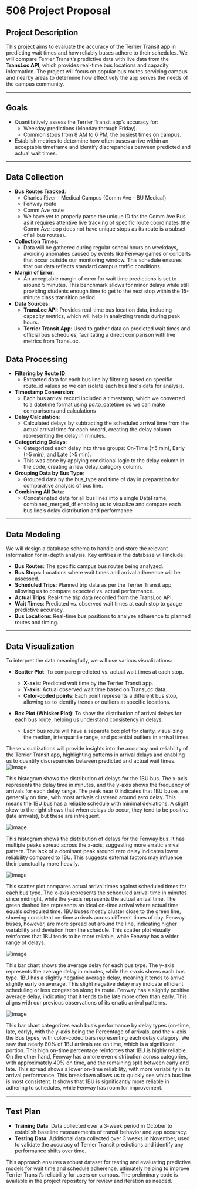 # 506 Project Proposal

## Project Description
This project aims to evaluate the accuracy of the Terrier Transit app in predicting wait times and how reliably buses adhere to their schedules. We will compare Terrier Transit’s predictive data with live data from the **TransLoc API**, which provides real-time bus locations and capacity information. The project will focus on popular bus routes servicing campus and nearby areas to determine how effectively the app serves the needs of the campus community.

---

## Goals
- Quantitatively assess the Terrier Transit app’s accuracy for:
  - Weekday predictions (Monday through Friday).
  - Common stops from 8 AM to 6 PM, the busiest times on campus.
- Establish metrics to determine how often buses arrive within an acceptable timeframe and identify discrepancies between predicted and actual wait times.

---

## Data Collection
- **Bus Routes Tracked**:
  - Charles River - Medical Campus (Comm Ave - BU Medical)
  - Fenway route
  - Comm Ave route
  - We have yet to properly parse the unique ID for the Comm Ave Bus as it requires attentive live tracking of specific route coordinates (the Comm Ave loop does not have unique stops as its route is a subset of all bus routes).
- **Collection Times**:
  - Data will be gathered during regular school hours on weekdays, avoiding anomalies caused by events like Fenway games or concerts that occur outside our monitoring window. This schedule ensures that our data reflects standard campus traffic conditions.
- **Margin of Error**:
  - An acceptable margin of error for wait time predictions is set to around 5 minutes. This benchmark allows for minor delays while still providing students enough time to get to the next stop within the 15-minute class transition period.
- **Data Sources**:
  - **TransLoc API**: Provides real-time bus location data, including capacity metrics, which will help in analyzing trends during peak hours.
  - **Terrier Transit App**: Used to gather data on predicted wait times and official bus schedules, facilitating a direct comparison with live metrics from TransLoc.

## Data Processing
- **Filtering by Route ID**:
  - Extracted data for each bus line by filtering based on specific route_id values so we can isolate each bus line's data for analysis.
- **Timestamp Conversion**:
  - Each bus arrival record included a timestamp, which we converted to a datetime format using pd.to_datetime so we can make comparisons and calculations
- **Delay Calculation**:
  - Calculated delays by subtracting the scheduled arrival time from the actual arrival time for each record, creating the delay column representing the delay in minutes.
- **Categorizing Delays**:
  - Categorized each delay into three groups: On-Time (±5 min), Early (>5 min), and Late (>5 min).
  - This was done by applying conditional logic to the delay column in the code, creating a new delay_category column.
- **Grouping Data by Bus Type**:
  - Grouped data by the bus_type and time of day in preparation for comparative analysis of bus line. 
- **Combining All Data**:
  - Concatenated data for all bus lines into a single DataFrame, combined_merged_df enabling us to visualize and compare each bus line’s delay distribution and performance

---

## Data Modeling
We will design a database schema to handle and store the relevant information for in-depth analysis. Key entities in the database will include:
- **Bus Routes**: The specific campus bus routes being analyzed.
- **Bus Stops**: Locations where wait times and arrival adherence will be assessed.
- **Scheduled Trips**: Planned trip data as per the Terrier Transit app, allowing us to compare expected vs. actual performance.
- **Actual Trips**: Real-time trip data recorded from the TransLoc API.
- **Wait Times**: Predicted vs. observed wait times at each stop to gauge predictive accuracy.
- **Bus Locations**: Real-time bus positions to analyze adherence to planned routes and timing.

---

## Data Visualization
To interpret the data meaningfully, we will use various visualizations:
- **Scatter Plot**: To compare predicted vs. actual wait times at each stop.
  - **X-axis**: Predicted wait time by the Terrier Transit app.
  - **Y-axis**: Actual observed wait time based on TransLoc data.
  - **Color-coded points**: Each point represents a different bus stop, allowing us to identify trends or outliers at specific locations.

- **Box Plot (Whisker Plot)**: To show the distribution of arrival delays for each bus route, helping us understand consistency in delays.
  - Each bus route will have a separate box plot for clarity, visualizing the median, interquartile range, and potential outliers in arrival times.

These visualizations will provide insights into the accuracy and reliability of the Terrier Transit app, highlighting patterns in arrival delays and enabling us to quantify discrepancies between predicted and actual wait times.
![image](https://github.com/user-attachments/assets/6a3dd499-ca30-4486-b67c-bf017709798c)

This histogram shows the distribution of delays for the 1BU bus. The x-axis represents the delay time in minutes, and the y-axis shows the frequency of arrivals for each delay range. The peak near 0 indicates that 1BU buses are generally on time, with most arrivals clustered around zero delay. This means the 1BU bus has a reliable schedule with minimal deviations. A slight skew to the right shows that when delays do occur, they tend to be positive (late arrivals), but these are infrequent.

![image](https://github.com/user-attachments/assets/badca230-e53d-44b6-b83c-011a937c239f)

This histogram shows the distribution of delays for the Fenway bus. It has multiple peaks spread across the x-axis, suggesting more erratic arrival pattern. The lack of a dominant peak around zero delay indicates lower reliability compared to 1BU. This suggests external factors may influence their punctuality more heavily.

![image](https://github.com/user-attachments/assets/238d0f85-0c3b-4bbb-8b5e-c97f8df0398c)

This scatter plot compares actual arrival times against scheduled times for each bus type. The x-axis represents the scheduled arrival time in minutes since midnight, while the y-axis represents the actual arrival time. The green dashed line represents an ideal on-time arrival where actual time equals scheduled time. 1BU buses mostly cluster close to the green line, showing consistent on-time arrivals across different times of day. Fenway buses, however, are more spread out around the line, indicating higher variability and deviation from the schedule. This scatter plot visually reinforces that 1BU tends to be more reliable, while Fenway has a wider range of delays.

![image](https://github.com/user-attachments/assets/398165d4-bb15-48f4-8458-4159598d2675)

This bar chart shows the average delay for each bus type. The y-axis represents the average delay in minutes, while the x-axis shows each bus type. 1BU has a slightly negative average delay, meaning it tends to arrive slightly early on average. This slight negative delay may indicate efficient scheduling or less congestion along its route. Fenway has a slightly positive average delay, indicating that it tends to be late more often than early. This aligns with our previous observations of its erratic arrival patterns.

![image](https://github.com/user-attachments/assets/3e5563c1-77f5-48b5-8383-e90ffb4ebb14)

This bar chart categorizes each bus’s performance by delay types (on-time, late, early), with the y-axis being the Percentage of arrivals, and the x-axis the Bus types, with color-coded bars representing each delay category. We saw that nearly 80% of 1BU arrivals are on time, which is a significant portion. This high on-time percentage reinforces that 1BU is highly reliable. On the other hand, Fenway has a more even distribution across categories, with approximately 40% on time, and the remaining split between early and late. This spread shows a lower on-time reliability, with more variability in its arrival performance. This breakdown allows us to quickly see which bus line is most consistent. It shows that 1BU is significantly more reliable in adhering to schedules, while Fenway has room for improvement.

---

## Test Plan
- **Training Data**: Data collected over a 3-week period in October to establish baseline measurements of transit behavior and app accuracy.
- **Testing Data**: Additional data collected over 3 weeks in November, used to validate the accuracy of Terrier Transit predictions and identify any performance shifts over time.

This approach ensures a robust dataset for testing and evaluating predictive models for wait time and schedule adherence, ultimately helping to improve Terrier Transit’s reliability for users on campus. The preliminary code is available in the project repository for review and iteration as needed.
